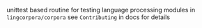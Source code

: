 unittest based routine for testing language processing modules in `lingcorpora/corpora`
see `Contributing` in docs for details
